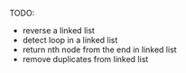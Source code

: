 TODO:

- reverse a linked list
- detect loop in a linked list
- return nth node from the end in linked list
- remove duplicates from linked list